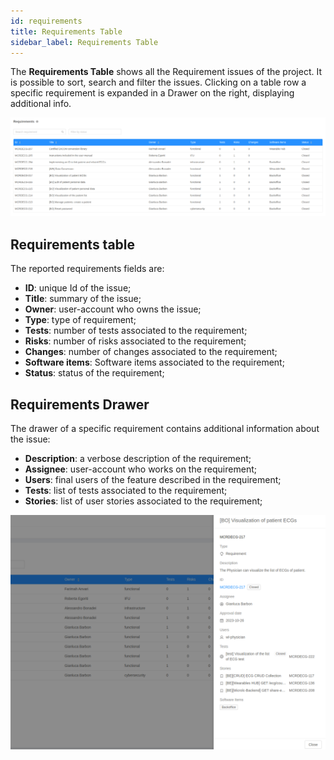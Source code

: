 ```yaml
---
id: requirements
title: Requirements Table
sidebar_label: Requirements Table
---
```


The **Requirements Table** shows all the Requirement issues of the project. It is possible to sort, search and filter the issues. Clicking on a table row a specific requirement is expanded in a Drawer on the right, displaying additional info. 

![Requirements table](img/web-app-requirements-table.png)

## Requirements table

The reported requirements fields are: 

- **ID**: unique Id of the issue;
- **Title**: summary of the issue;
- **Owner**: user-account who owns the issue;
- **Type**: type of requirement;
- **Tests**: number of tests associated to the requirement;
- **Risks**: number of risks associated to the requirement;
- **Changes**: number of changes associated to the requirement;
- **Software items**: Software items associated to the requirement;
- **Status**: status of the requirement;

## Requirements Drawer

The drawer of a specific requirement contains additional information about the issue:

- **Description**: a verbose description of the requirement;
- **Assignee**: user-account who works on the requirement;
- **Users**: final users of the feature described in the requirement;
- **Tests**: list of tests associated to the requirement;
- **Stories**: list of user stories associated to the requirement;


![Requirements drawer](img/web-app-requirements-drawer.png)
